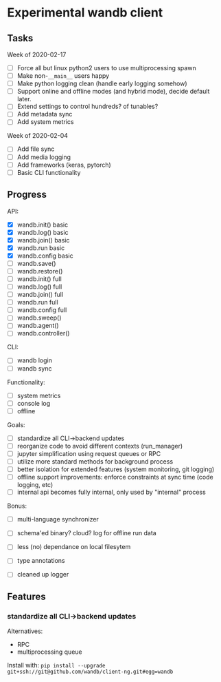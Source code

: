 # Experimental wandb client

## Tasks

Week of 2020-02-17 
 - [ ] Force all but linux python2 users to use multiprocessing spawn
 - [ ] Make non-`__main__` users happy
 - [ ] Make python logging clean (handle early logging somehow)
 - [ ] Support online and offline modes (and hybrid mode), decide default later.
 - [ ] Extend settings to control hundreds? of tunables?
 - [ ] Add metadata sync
 - [ ] Add system metrics
 
Week of 2020-02-04
 - [ ] Add file sync
 - [ ] Add media logging
 - [ ] Add frameworks (keras, pytorch)
 - [ ] Basic CLI functionality

## Progress

API:
 - [x] wandb.init() basic
 - [x] wandb.log() basic
 - [x] wandb.join() basic
 - [x] wandb.run basic
 - [x] wandb.config basic
 - [ ] wandb.save()
 - [ ] wandb.restore()
 - [ ] wandb.init() full
 - [ ] wandb.log() full
 - [ ] wandb.join() full
 - [ ] wandb.run full
 - [ ] wandb.config full
 - [ ] wandb.sweep()
 - [ ] wandb.agent()
 - [ ] wandb.controller()
 
CLI:
 - [ ] wandb login
 - [ ] wandb sync

Functionality:
- [ ] system metrics
- [ ] console log
- [ ] offline

Goals:
 - [ ] standardize all CLI->backend updates
 - [ ] reorganize code to avoid different contexts (run_manager)
 - [ ] jupyter simplification using request queues or RPC
 - [ ] utilize more standard methods for background process
 - [ ] better isolation for extended features (system monitoring, git logging)
 - [ ] offline support improvements: enforce constraints at sync time (code logging, etc)
 - [ ] internal api becomes fully internal, only used by "internal" process
 
Bonus:
- [ ] multi-language synchronizer
- [ ] schema'ed binary? cloud? log for offline run data
- [ ] less (no) dependance on local filesytem
- [ ] type annotations
- [ ] cleaned up logger


## Features

### standardize all CLI->backend updates

Alternatives:
- RPC
- multiprocessing queue

Install with:
`pip install --upgrade git+ssh://git@github.com/wandb/client-ng.git#egg=wandb`
